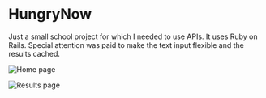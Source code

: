 # HungryNow

Just a small school project for which I needed to use APIs. It uses Ruby on Rails. Special attention was paid to make the text input flexible and the results cached.

![Home page](http://f.cl.ly/items/160T1I0m2b1u1g3T3r2U/Screen%20Shot%202012-06-08%20at%202.16.07%20PM.png)

![Results page](http://f.cl.ly/items/473T0B3i220E3U3s2o0V/Screen%20Shot%202012-06-08%20at%202.16.17%20PM.png)
